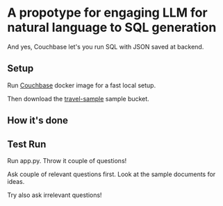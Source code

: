 # A propotype for engaging LLM for natural language to SQL generation 

And yes, Couchbase let's you run SQL with JSON saved at backend. 


## Setup 

Run [Couchbase](https://hub.docker.com/_/couchbase) docker image for a fast local setup. 

Then download the [travel-sample](https://docs.couchbase.com/server/current/manage/manage-settings/install-sample-buckets.html) sample bucket.


## How it's done 



## Test Run

Run app.py. Throw it couple of questions! 

Ask couple of relevant questions first. Look at the sample documents for ideas.

Try also ask irrelevant questions! 




